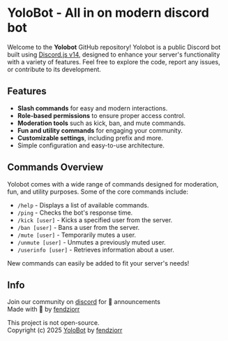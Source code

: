 # YoloBot - All in on modern discord bot

Welcome to the **Yolobot** GitHub repository! Yolobot is a public Discord bot built using [Discord.js v14](https://discord.js.org/), designed to enhance your server's functionality with a variety of features. Feel free to explore the code, report any issues, or contribute to its development.

## Features

- **Slash commands** for easy and modern interactions.
- **Role-based permissions** to ensure proper access control.
- **Moderation tools** such as kick, ban, and mute commands.
- **Fun and utility commands** for engaging your community.
- **Customizable settings**, including prefix and more.
- Simple configuration and easy-to-use architecture.

## Commands Overview
Yolobot comes with a wide range of commands designed for moderation, fun, and utility purposes. Some of the core commands include:

- `/help` - Displays a list of available commands.
- `/ping` - Checks the bot's response time.
- `/kick [user]` - Kicks a specified user from the server.
- `/ban [user]` - Bans a user from the server.
- `/mute [user]` - Temporarily mutes a user.
- `/unmute [user]` - Unmutes a previously muted user.
- `/userinfo [user]` - Retrieves information about a user.

New commands can easily be added to fit your server's needs!

## Info
Join our community on [discord](https://dc.yolobot.xyz) for 📣 announcements  
Made with 💙 by [fendziorr](https://github.com/xfendi)

This project is not open-source.  
Copyright (c) 2025 [YoloBot](https://yolobot.xyz) by [fendziorr](https://github.com/xfendi)
